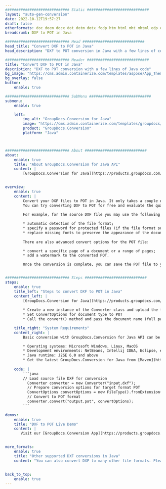 ```yaml
---
############################# Static ############################
layout: "auto-gen-conversion"
date: 2022-10-12T19:57:27
draft: false
otherformats: doc docm docx dot dotm dotx fodp htm html mht mhtml odp odt otp pot potm potx pps ppsm ppsx ppt pptm pptx rtf
breadcrumb: DXF to POT in Java

############################# Head ############################
head_title: "Convert DXF to POT in Java"
head_description: "DXF to POT conversion in Java with a few lines of code. Convert over 160 file formats using the GroupDocs document conversion API for Java"

############################# Header ############################
title: "Convert DXF to POT in Java"
description: "DXF to POT conversion with a few lines of Java code"
bg_image: "https://cms.admin.containerize.com/templates/aspose/App_Themes/V3/images/bg/header1.png"
bg_overlay: false
button:
    enable: true

############################# SubMenu ############################
submenu:
    enable: true

    left:
        img_alt: "GroupDocs.Conversion for Java"
        image: "https://cms.admin.containerize.com/templates/groupdocs/images/product-logos/90x90-noborder/groupdocs-conversion-java.png"
        product: "GroupDocs.Conversion"
        platform: "Java"



############################# About ############################
about:
    enable: true
    title: "About GroupDocs.Conversion for Java API"
    content: |
        [GroupDocs.Conversion for Java](https://products.groupdocs.com/conversion/java/) is an advanced file format conversion API for converting between popular image and document formats such as Microsoft Office, OpenDocument, PDF, HTML, email, CAD. and much more with just a few lines of code. The native API automatically detects the formats of the original documents and offers many options for customizing the converted documents. Along with the function of extracting information from a document, it also supports caching of the conversion results to the local disk by default. However, any type of cache storage can be supported by implementing the appropriate interfaces - Amazon S3, Dropbox, Google Drive, Windows Azure, Reddis, or any others.
    

overview:
    enable: true
    content: |
        Convert your DXF files to POT in Java. It only takes a couple of lines of Java code on any platform of your choice, such as Windows, Linux, macOS.
        You can try converting DXF to POT for free and evaluate the quality of the conversion results. Along with simple file conversion scripts, you can try more sophisticated options for loading the DXF source file and storing the POT output. 
        
        For example, for the source DXF file you may use the following load options:

        * automatic detection of the file format;
        * specify a password for protected files (if the file format supports it);
        * replace missing fonts to preserve the appearance of the document.
        
        There are also advanced convert options for the POT file:

        * convert a specific page of a document or a range of pages;
        * add a watermark to the converted POT.

        Once the conversion is complete, you can save the POT file to your local file path or to any third party storage such as FTP, Amazon S3, Google Drive, Dropbox etc. Please note - to convert DXF to POT, you do not need to install any additional software, such as MS Office, Open Office, Adobe Acrobat Reader etc.


############################# Steps ############################
steps:
    enable: true
    title_left: "Steps to convert DXF to POT in Java"
    content_left: |
        [GroupDocs.Conversion for Java](https://products.groupdocs.com/conversion/java/) allows developers to easily convert DXF file to POT with a few lines of code.
        
        * Create a new instance of the Converter class and upload the file DXF with the full path
        * Set ConvertOptions for document type to POT
        * Call the convert() method and pass the document name (full path) and format (POT) as a parameter

    title_right: "System Requirements"
    content_right: |
        Basic conversion with GroupDocs.Conversion for Java API can be done with just a few lines of code. Our APIs are supported on all major platforms and operating systems. Before executing the code below, make sure you have the following prerequisites installed on your system.

        * Operating systems: Microsoft Windows, Linux, MacOS
        * Development environments: NetBeans, Intellij IDEA, Eclipse, etc.
        * Java runtime: J2SE 6.0 and above
        * Get the latest GroupDocs.Conversion for Java from [Maven](https://repository.groupdocs.com/webapp/#/artifacts/browse/tree/General/repo/com/groupdocs/groupdocs-conversion)
         
    code: |
        ```java    
        // Load source file DXF for conversion
          Converter converter = new Converter("input.dxf");
          // Prepare conversion options for target format POT
          ConvertOptions convertOptions = new FileType().fromExtension("pot").getConvertOptions();
          // Convert to POT format
          converter.convert("output.pot", convertOptions);
        ```

demos:
    enable: true
    title: "DXF to POT Live Demo"
    content: |
       Visit our [GroupDocs.Conversion App](https://products.groupdocs.app/conversion/family) website and try DXF to POT conversion now. The free demo has the following benefits
          

more_formats:
    enable: true
    title: "Other supported DXF conversions in Java"
    content: "You can also convert DXF to many other file formats. Please see the list below."
       
       
back_to_top:
    enable: true
---
```

